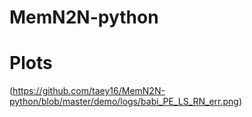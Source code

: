 # MemN2N-python
# Plots
(https://github.com/taey16/MemN2N-python/blob/master/demo/logs/babi_PE_LS_RN_err.png)
